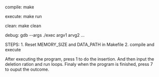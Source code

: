 compile:
    make

execute:
    make run

clean:
    make clean

debug:
    gdb --args ./exec argv1 arvg2 ...

STEPS:
    1. Reset MEMORY_SIZE and DATA_PATH in Makefile
    2. compile and execute

After executing the program, press 1 to do the insertion.
And then input the deletion ration and run loops.
Finaly when the program is finished, press 7 to ouput the outcome.
